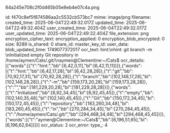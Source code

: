 84a245e708c2f0d465b05e8eb4e07c4a.png

id: f470c8ef5f874586aa2c5532cb573bc7
mime: image/png
filename: 
created_time: 2025-06-04T22:49:32.017Z
updated_time: 2025-06-04T22:49:32.404Z
user_created_time: 2025-06-04T22:49:32.017Z
user_updated_time: 2025-06-04T22:49:32.404Z
file_extension: png
encryption_cipher_text: 
encryption_applied: 0
encryption_blob_encrypted: 0
size: 8289
is_shared: 0
share_id: 
master_key_id: 
user_data: 
blob_updated_time: 1749077372017
ocr_text: hint:\nhint: git branch -m <name>\nInitialized empty Git repository in /home/aymen/Cats/.git/\naymen@Clementine:~/Cats$
ocr_details: [{"words":[{"t":"hint:","bb":[6,42,0,11],"bl":[6,42,11,11]}]},{"words":[{"t":"hint:","bb":[6,42,17,28],"bl":[6,42,28,28]},{"t":"git","bb":[70,92,17,31],"bl":[70,92,28,28]},{"t":"branch","bb":[102,148,17,28],"bl":[102,148,28,28]},{"t":"-m","bb":[159,173,20,28],"bl":[159,173,28,28]},{"t":"<name>","bb":[181,229,20,28],"bl":[181,229,28,28]}]},{"words":[{"t":"Initialized","bb":[6,92,34,45],"bl":[6,92,45,45]},{"t":"empty","bb":[102,140,35,48],"bl":[102,140,45,45]},{"t":"Git","bb":[150,172,34,45],"bl":[150,172,45,45]},{"t":"repository","bb":[183,260,34,48],"bl":[183,260,45,45]},{"t":"in","bb":[270,284,34,45],"bl":[270,284,45,45]},{"t":"/home/aymen/Cats/.git/","bb":[294,468,34,48],"bl":[294,468,45,45]}]},{"words":[{"t":"aymen@Clementine:~/Cats$","bb":[6,196,51,65],"bl":[6,196,62,64]}]}]
ocr_status: 2
ocr_error: 
type_: 4